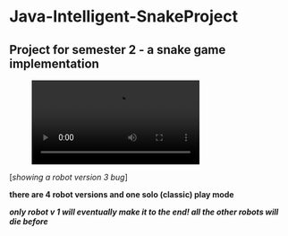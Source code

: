 # Java-Intelligent-SnakeProject
## Project for semester 2 - a snake game implementation


<!-- blank line -->
<figure class="video_container">
  <video autoplay loop>
    <source src="docs/snake-demo.mp4" type="video/mp4">
    <source src="docs/snake-demo.webm" type="video/webm">
  </video>
</figure>
<!-- blank line -->

[*showing a robot version 3 bug*]

**there are 4 robot versions and one solo (classic) play mode**

***only robot v 1 will eventually make it to the end! all the other robots will die before***

